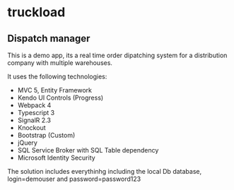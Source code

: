 # truckload
## Dispatch manager

This is a demo app, its a real time order dipatching system for a distribution company with multiple warehouses.

It uses the following technologies:

* MVC 5, Entity Framework
* Kendo UI Controls (Progress)
* Webpack 4
* Typescript 3
* SignalR 2.3
* Knockout
* Bootstrap (Custom)
* jQuery
* SQL Service Broker with SQL Table dependency 
* Microsoft Identity Security

The solution includes everythinhg including the local Db database, login=demouser and password=password123

